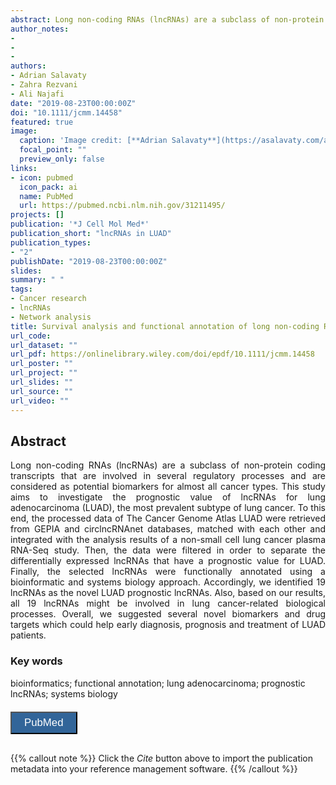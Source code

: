 ```yaml
---
abstract: Long non-coding RNAs (lncRNAs) are a subclass of non-protein coding transcripts that are involved in several regulatory processes and are considered as potential biomarkers for almost all cancer types. This study aims to investigate the prognostic value of lncRNAs for lung adenocarcinoma (LUAD), the most prevalent subtype of lung cancer. To this end, the processed data of The Cancer Genome Atlas LUAD were retrieved from GEPIA and circlncRNAnet databases, matched with each other and integrated with the analysis results of a non-small cell lung cancer plasma RNA-Seq study. Then, the data were filtered in order to separate the differentially expressed lncRNAs that have a prognostic value for LUAD. Finally, the selected lncRNAs were functionally annotated using a bioinformatic and systems biology approach. Accordingly, we identified 19 lncRNAs as the novel LUAD prognostic lncRNAs. Also, based on our results, all 19 lncRNAs might be involved in lung cancer-related biological processes. Overall, we suggested several novel biomarkers and drug targets which could help early diagnosis, prognosis and treatment of LUAD patients.
author_notes:
- 
- 
- 
authors:
- Adrian Salavaty
- Zahra Rezvani
- Ali Najafi
date: "2019-08-23T00:00:00Z"
doi: "10.1111/jcmm.14458"
featured: true
image:
  caption: 'Image credit: [**Adrian Salavaty**](https://asalavaty.com/author/adrian-salavaty/)'
  focal_point: ""
  preview_only: false
links:
- icon: pubmed
  icon_pack: ai
  name: PubMed
  url: https://pubmed.ncbi.nlm.nih.gov/31211495/
projects: []
publication: '*J Cell Mol Med*'
publication_short: "lncRNAs in LUAD"
publication_types:
- "2"
publishDate: "2019-08-23T00:00:00Z"
slides: 
summary: " "
tags:
- Cancer research
- lncRNAs
- Network analysis
title: Survival analysis and functional annotation of long non-coding RNAs in lung adenocarcinoma
url_code: 
url_dataset: ""
url_pdf: https://onlinelibrary.wiley.com/doi/epdf/10.1111/jcmm.14458
url_poster: ""
url_project: ""
url_slides: ""
url_source: ""
url_video: ""
---
```


## **Abstract**  
<div style="text-align: justify">
Long non-coding RNAs (lncRNAs) are a subclass of non-protein coding transcripts that are involved in several regulatory processes and are considered as potential biomarkers for almost all cancer types. This study aims to investigate the prognostic value of lncRNAs for lung adenocarcinoma (LUAD), the most prevalent subtype of lung cancer. To this end, the processed data of The Cancer Genome Atlas LUAD were retrieved from GEPIA and circlncRNAnet databases, matched with each other and integrated with the analysis results of a non-small cell lung cancer plasma RNA-Seq study. Then, the data were filtered in order to separate the differentially expressed lncRNAs that have a prognostic value for LUAD. Finally, the selected lncRNAs were functionally annotated using a bioinformatic and systems biology approach. Accordingly, we identified 19 lncRNAs as the novel LUAD prognostic lncRNAs. Also, based on our results, all 19 lncRNAs might be involved in lung cancer-related biological processes. Overall, we suggested several novel biomarkers and drug targets which could help early diagnosis, prognosis and treatment of LUAD patients.  
</div>

### **Key words**
bioinformatics; functional annotation; lung adenocarcinoma; prognostic lncRNAs; systems biology

<div style="text-align: left">
<a href="https://pubmed.ncbi.nlm.nih.gov/31211495/" target="_blank">
<button style="background-color:#326599;color:#fff;margin-top:6px;margin-bottom:16px;border-radius:1px;font-size:1.2em;padding:6px 20px; font-family: "GibsonSemibold", "Helvetica Neue", Helvetica, Arial, sans-serif;cursor: pointer; vertical-align: middle; float:none !important;text-shadow:0 1px 1px rgba(0,0,0,0.2)" class="btn"><i class="ai ai-pubmed"></i>
PubMed
</button>
</a>
</div>

{{% callout note %}}
Click the *Cite* button above to import the publication metadata into your reference management software.
{{% /callout %}}
